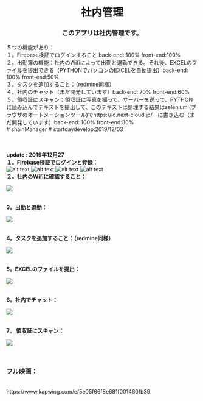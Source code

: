 <h1 align="center">社内管理</h1>

<h3 align="center">
  このアプリは社内管理です。<br/>
  </h3>
  <span>
  ５つの機能があり：<br/>
  １。Firebase検証でログインすること back-end: 100% front-end:100% <br/> 
  ２。出勤簿の機能：社内のWifiによって出勤と退勤できる。それ後、EXCELのファイルを提出できる（PYTHONでパソコンのEXCELを自動提出）back-end: 100% front-end:50%<br/>
  ３。タスクを追加すること：（redmine同様）</br>
  ４。社内のチャット（まだ開発しています）back-end: 70% front-end:60%<br/>
  ５。領収証にスキャン：領収証に写真を撮って、サーバーを送って、PYTHONに読み込んでテキストを提出して、このテキストは処理する結果はselenium (ブラウザのオートメーションツール)でhttps://ic.next-cloud.jp/　に書き込む（まだ開発しています）back-end: 100% front-end:30%<br/>
# shainManager
# startdaydevelop:2019/12/03
  </span>

</br></br>
<b>update : 2019年12月27</b></br>
<b>１。Firebase検証でログインと登録： </b>
<br>
<span>
![alt text](https://i.imgur.com/405QHuv.png)
![alt text](https://i.imgur.com/jR68sGc.png)
![alt text](https://i.imgur.com/yX1AI6e.png)
![alt text](https://i.imgur.com/s2Ijpwb.png)
</span>
</br>
<b>２。社内のWifiに確認すること： </b>
</br>

![](https://media.giphy.com/media/fshWuJxmfFBPupszg1/giphy.gif)

</br>
<b>3。出勤と退勤： </b>
</br>

![](https://media.giphy.com/media/RhTCZI7MA62vFUYkzz/giphy.gif)

</br>
<b>4。タスクを追加すること：（redmine同様） </b>
</br>

![](https://media.giphy.com/media/UWJtr86yVgSIKcLa1d/giphy.gif)

</br>
<b>5。EXCELのファイルを提出：</b>
</br>

![](https://media.giphy.com/media/SsfKuCdOP0b38LnkiO/giphy.gif)

</br>
<b>6。社内でチャット： </b>
</br>

![](https://media.giphy.com/media/S3JGVQFDtBV4zeaV6X/giphy.gif)

</br>
<b>7。 領収証にスキャン：</b>
</br>

![](https://media.giphy.com/media/TEv6MtAo1xgoKReJgf/giphy.gif)

</br>
<h3>フル映画：</h3></br>
https://www.kapwing.com/e/5e05f66f8e681f001460fb39

